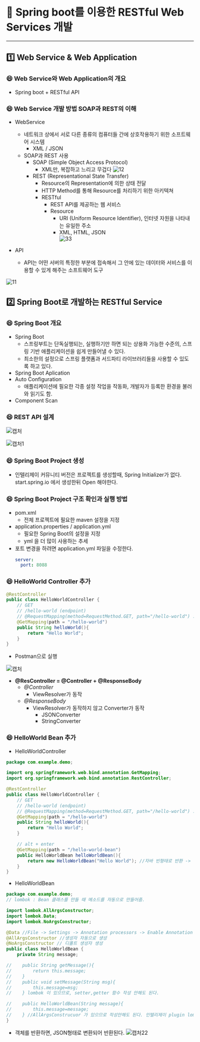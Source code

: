# :cherry_blossom: Spring boot를 이용한 RESTful Web Services 개발

---

## :one: Web Service & Web Application

### :smile: Web Service와 Web Application의 개요

- Spring boot + RESTful API

### :smile: Web Service 개발 방법 SOAP과 REST의 이해

- WebService
  - 네트워크 상에서 서로 다른 종류의 컴퓨터들 간에 상호작용하기 위한 소프트웨어 시스템
    - XML / JSON
  - SOAP과 REST 사용
    - SOAP (Simple Object Access Protocol)
      - XML만, 복잡하고 느리고 무겁다
  ![12](https://user-images.githubusercontent.com/47052106/103463217-307a6100-4d6e-11eb-8bec-2698db7d74b4.JPG)
    - REST (Representational State Transfer)
      - Resource의 Representation에 의한 상태 전달
      - HTTP Method를 통해 Resource를 처리하기 위한 아키텍쳐
      - RESTful
        - REST API를 제공하는 웹 서비스
        - Resource
          - URI (Uniform Resource Identifier), 인터넷 자원을 나타내는 유일한 주소
          - XML, HTML, JSON              
  ![33](https://user-images.githubusercontent.com/47052106/103463219-31ab8e00-4d6e-11eb-9122-0d4f982e0546.JPG)

- API
  - API는 어떤 서버의 특정한 부분에 접속해서 그 안에 있는 데이터와 서비스를 이용할 수 있게 해주는 소프트웨어 도구

![11](https://user-images.githubusercontent.com/47052106/103463069-05dbd880-4d6d-11eb-9bd7-80a08f264c7f.JPG)

## :two: Spring Boot로 개발하는 RESTful Service

### :smile: Spring Boot 개요

- Spring Boot
  - 스프링부트는 단독실행되는, 실행하기만 하면 되는 상용화 가능한 수준의, 스프링 기반 애플리케이션을 쉽게 만들어낼 수 있다.
  - 최소한의 설정으로 스프링 플랫폼과 서드파티 라이브러리들을 사용할 수 있도록 하고 있다.
- Spring Boot Aplication
- Auto Configuration
  - 애플리케이션에 필요한 각종 설정 작업을 작동화, 개발자가 등록한 환경을 불러와 읽기도 함.
- Component Scan

### :smile: REST API 설계

![캡처](https://user-images.githubusercontent.com/47052106/103477247-4afd1a80-4e00-11eb-8eb1-da2239fb9d2b.JPG)

![캡처1](https://user-images.githubusercontent.com/47052106/103477248-4d5f7480-4e00-11eb-9b3f-40ffdf439c35.JPG)

### :smile: Spring Boot Project 생성

- 인텔리제이 커뮤니티 버전은 프로젝트를 생성할때, Spring Initializer가 없다. start.spring.io 에서 생성한뒤 Open 해야한다.

### :smile: Spring Boot Project 구조 확인과 실행 방법

- pom.xml
  - 전체 프로젝트에 필요한 maven 설정을 지정
- application.properties / application.yml
  - 필요한 Spring Boot의 설정을 지정
  - yml 을 더 많이 사용하는 추세
- 포트 변경을 하려면 application.yml 파일을 수정한다.
  ```yml
  server:
    port: 8088
  ```
  
### :smile: HelloWorld Controller 추가
  
```java
@RestController
public class HelloWorldController {
    // GET
    // /hello-world (endpoint)
    // @RequestMapping(method=RequestMethod.GET, path="/hello-world") : 과거의 방식
    @GetMapping(path = "/hello-world")
    public String helloWorld(){
        return "Hello World";
    }
}
```

- Postman으로 실행

![캡처](https://user-images.githubusercontent.com/47052106/103481431-5bbc8900-4e1e-11eb-817b-28f59c2555fe.JPG)

- **@ResController = @Controller + @ResponseBody**
  - *@Controller*
    - ViewResolver가 동작
  - *@ResponseBody*
    - ViewResolver가 동작하지 않고 Converter가 동작
      - JSONConverter
      - StringConverter

### :smile: HelloWorld Bean 추가

- HelloWorldController
```java
package com.example.demo;

import org.springframework.web.bind.annotation.GetMapping;
import org.springframework.web.bind.annotation.RestController;

@RestController
public class HelloWorldController {
    // GET
    // /hello-world (endpoint)
    // @RequestMapping(method=RequestMethod.GET, path="/hello-world") : 과거의 방식
    @GetMapping(path = "/hello-world")
    public String helloWorld(){
        return "Hello World";
    }

    // alt + enter
    @GetMapping(path = "/hello-world-bean")
    public HelloWorldBean helloWorldBean(){
        return new HelloWorldBean("Hello World"); //자바 빈형태로 반환 -> 텍스트나 object 형태가 아닌 JSON형태로 반환
    }
}
```

- HelloWorldBean
```java
package com.example.demo;
// lombok : Bean 클래스를 만들 때 메소드를 자동으로 만들어줌.

import lombok.AllArgsConstructor;
import lombok.Data;
import lombok.NoArgsConstructor;

@Data //File -> Settings -> Annotation processors -> Enable Annotation processing 체크해야 lombok 이 지원하는 모든 기능 사용가능
@AllArgsConstructor //생성자 자동으로 생성
@NoArgsConstructor // 디폴트 생성자 생성
public class HelloWorldBean {
    private String message;

//    public String getMessage(){
//        return this.message;
//    }
//    public void setMessage(String msg){
//        this.message=msg;
//    } lombok 이 있으므로, setter,getter 함수 작성 안해도 된다.

//    public HelloWorldBean(String message){
//        this.message=message;
//    } //AllArgsConstrucuor 가 있으므로 작성안해도 된다. 인텔리제이 plugin lombok 을 설치해서 빨간줄 표시하게끔 setting 설정.
}
```

- 객체를 반환하면, JSON형태로 변환되어 반환된다.
![캡처22](https://user-images.githubusercontent.com/47052106/103483389-4e0d0080-4e2a-11eb-8040-1608004b8f99.JPG)

  

